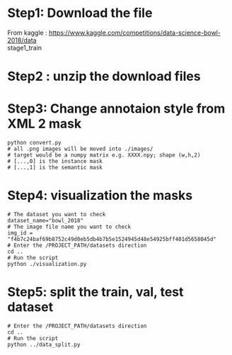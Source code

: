 # Step1: Download the file 
From kaggle :  https://www.kaggle.com/competitions/data-science-bowl-2018/data  
stage1_train

# Step2 : unzip the download files

# Step3: Change annotaion style from XML 2 mask
```
python convert.py
# all .png images will be moved into ./images/
# target would be a numpy matrix e.g. XXXX.npy; shape (w,h,2)
# [...,0] is the instance mask
# [...,1] is the semantic mask
```

# Step4: visualization the masks
```
# The dataset you want to check
dataset_name="bowl_2018" 
# The image file name you want to check
img_id = "f4b7c24baf69b8752c49d0eb5db4b7b5e1524945d48e54925bff401d5658045d"
# Enter the /PROJECT_PATH/datasets direction
cd ..  
# Run the script 
python ./visualization.py

```

# Step5: split the train, val, test dataset 
```
# Enter the /PROJECT_PATH/datasets direction
cd ..  
# Run the script 
python ../data_split.py
```